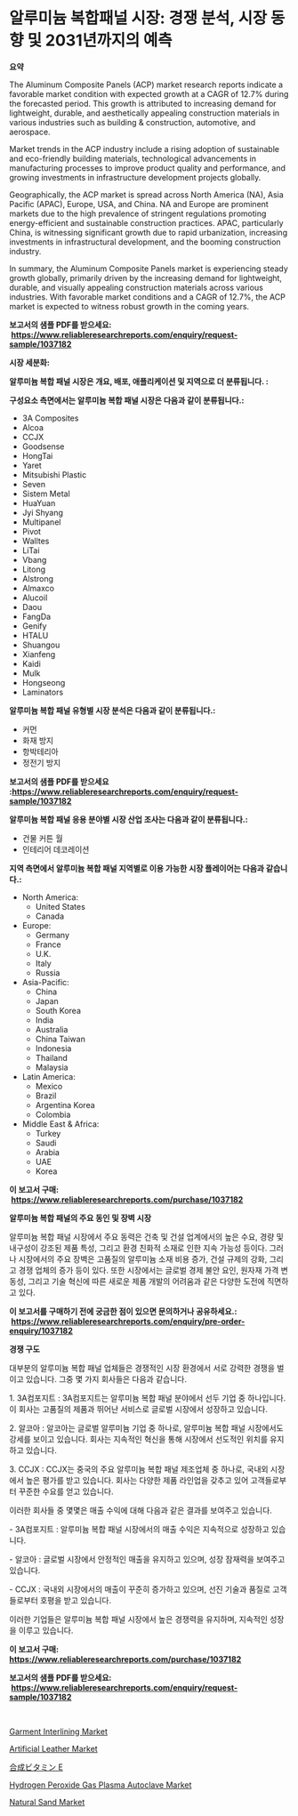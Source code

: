 <p><h1>알루미늄 복합패널 시장: 경쟁 분석, 시장 동향 및 2031년까지의 예측</h1></p><p><strong>요약</strong></p>
<p><p>The Aluminum Composite Panels (ACP) market research reports indicate a favorable market condition with expected growth at a CAGR of 12.7% during the forecasted period. This growth is attributed to increasing demand for lightweight, durable, and aesthetically appealing construction materials in various industries such as building & construction, automotive, and aerospace.</p><p>Market trends in the ACP industry include a rising adoption of sustainable and eco-friendly building materials, technological advancements in manufacturing processes to improve product quality and performance, and growing investments in infrastructure development projects globally.</p><p>Geographically, the ACP market is spread across North America (NA), Asia Pacific (APAC), Europe, USA, and China. NA and Europe are prominent markets due to the high prevalence of stringent regulations promoting energy-efficient and sustainable construction practices. APAC, particularly China, is witnessing significant growth due to rapid urbanization, increasing investments in infrastructural development, and the booming construction industry.</p><p>In summary, the Aluminum Composite Panels market is experiencing steady growth globally, primarily driven by the increasing demand for lightweight, durable, and visually appealing construction materials across various industries. With favorable market conditions and a CAGR of 12.7%, the ACP market is expected to witness robust growth in the coming years.</p></p>
<p><strong>보고서의 샘플 PDF를 받으세요: &nbsp;<a href="https://www.reliableresearchreports.com/enquiry/request-sample/1037182">https://www.reliableresearchreports.com/enquiry/request-sample/1037182</a></strong></p>
<p><strong>시장 세분화:</strong></p>
<p><strong> 알루미늄 복합 패널 시장은 개요, 배포, 애플리케이션 및 지역으로 더 분류됩니다. :</strong></p>
<p><strong>구성요소 측면에서는 알루미늄 복합 패널 시장은 다음과 같이 분류됩니다.:</strong></p>
<p><ul><li>3A Composites</li><li>Alcoa</li><li>CCJX</li><li>Goodsense</li><li>HongTai</li><li>Yaret</li><li>Mitsubishi Plastic</li><li>Seven</li><li>Sistem Metal</li><li>HuaYuan</li><li>Jyi Shyang</li><li>Multipanel</li><li>Pivot</li><li>Walltes</li><li>LiTai</li><li>Vbang</li><li>Litong</li><li>Alstrong</li><li>Almaxco</li><li>Alucoil</li><li>Daou</li><li>FangDa</li><li>Genify</li><li>HTALU</li><li>Shuangou</li><li>Xianfeng</li><li>Kaidi</li><li>Mulk</li><li>Hongseong</li><li>Laminators</li></ul></p>
<p><strong> 알루미늄 복합 패널 유형별 시장 분석은 다음과 같이 분류됩니다.:</strong></p>
<p><ul><li>커먼</li><li>화재 방지</li><li>항박테리아</li><li>정전기 방지</li></ul></p>
<p><strong>보고서의 샘플 PDF를 받으세요 :<a href="https://www.reliableresearchreports.com/enquiry/request-sample/1037182">https://www.reliableresearchreports.com/enquiry/request-sample/1037182</a></strong></p>
<p><strong> 알루미늄 복합 패널 응용 분야별 시장 산업 조사는 다음과 같이 분류됩니다.:</strong></p>
<p><ul><li>건물 커튼 월</li><li>인테리어 데코레이션</li></ul></p>
<p><strong>지역 측면에서 알루미늄 복합 패널 지역별로 이용 가능한 시장 플레이어는 다음과 같습니다.:</strong></p>
<p><ul>
    <li>
        North America:
        <ul>
            <li>United States</li>
            <li>Canada</li>
        </ul>
    </li>
    <li>
        Europe:
        <ul>
            <li>Germany</li>
            <li>France</li>
            <li>U.K.</li>
            <li>Italy</li>
            <li>Russia</li>
        </ul>
    </li>
    <li>
        Asia-Pacific:
        <ul>
            <li>China</li>
            <li>Japan</li>
            <li>South Korea</li>
            <li>India</li>
            <li>Australia</li>
            <li>China Taiwan</li>
            <li>Indonesia</li>
            <li>Thailand</li>
            <li>Malaysia</li>
        </ul>
    </li>
    <li>
        Latin America:
        <ul>
            <li>Mexico</li>
            <li>Brazil</li>
            <li>Argentina Korea</li>
            <li>Colombia</li>
        </ul>
    </li>
    <li>
        Middle East & Africa:
        <ul>
            <li>Turkey</li>
            <li>Saudi</li>
            <li>Arabia</li>
            <li>UAE</li>
            <li>Korea</li>
        </ul>
    </li>
    </ul></p>
<p><strong>이 보고서 구매: &nbsp;<a href="https://www.reliableresearchreports.com/purchase/1037182">https://www.reliableresearchreports.com/purchase/1037182</a></strong></p>
<p><strong>알루미늄 복합 패널의 주요 동인 및 장벽 시장</strong></p>
<p><p>알루미늄 복합 패널 시장에서 주요 동력은 건축 및 건설 업계에서의 높은 수요, 경량 및 내구성이 강조된 제품 특성, 그리고 환경 친화적 소재로 인한 지속 가능성 등이다. 그러나 시장에서의 주요 장벽은 고품질의 알루미늄 소재 비용 증가, 건설 규제의 강화, 그리고 경쟁 업체의 증가 등이 있다. 또한 시장에서는 글로벌 경제 불안 요인, 원자재 가격 변동성, 그리고 기술 혁신에 따른 새로운 제품 개발의 어려움과 같은 다양한 도전에 직면하고 있다.</p></p>
<p><strong>이 보고서를 구매하기 전에 궁금한 점이 있으면 문의하거나 공유하세요.: &nbsp;<a href="https://www.reliableresearchreports.com/enquiry/pre-order-enquiry/1037182">https://www.reliableresearchreports.com/enquiry/pre-order-enquiry/1037182</a></strong></p>
<p><strong>경쟁 구도</strong></p>
<p><p>대부분의 알루미늄 복합 패널 업체들은 경쟁적인 시장 환경에서 서로 강력한 경쟁을 벌이고 있습니다. 그중 몇 가지 회사들은 다음과 같습니다.</p><p>1. 3A컴포지트 : 3A컴포지트는 알루미늄 복합 패널 분야에서 선두 기업 중 하나입니다. 이 회사는 고품질의 제품과 뛰어난 서비스로 글로벌 시장에서 성장하고 있습니다.</p><p>2. 알코아 : 알코아는 글로벌 알루미늄 기업 중 하나로, 알루미늄 복합 패널 시장에서도 강세를 보이고 있습니다. 회사는 지속적인 혁신을 통해 시장에서 선도적인 위치를 유지하고 있습니다.</p><p>3. CCJX : CCJX는 중국의 주요 알루미늄 복합 패널 제조업체 중 하나로, 국내외 시장에서 높은 평가를 받고 있습니다. 회사는 다양한 제품 라인업을 갖추고 있어 고객들로부터 꾸준한 수요를 얻고 있습니다.</p><p>이러한 회사들 중 몇몇은 매출 수익에 대해 다음과 같은 결과를 보여주고 있습니다.</p><p>- 3A컴포지트 : 알루미늄 복합 패널 시장에서의 매출 수익은 지속적으로 성장하고 있습니다.</p><p>- 알코아 : 글로벌 시장에서 안정적인 매출을 유지하고 있으며, 성장 잠재력을 보여주고 있습니다.</p><p>- CCJX : 국내외 시장에서의 매출이 꾸준히 증가하고 있으며, 선진 기술과 품질로 고객들로부터 호평을 받고 있습니다.</p><p>이러한 기업들은 알루미늄 복합 패널 시장에서 높은 경쟁력을 유지하며, 지속적인 성장을 이루고 있습니다.</p></p>
<p><strong>이 보고서 구매: &nbsp; <a href="https://www.reliableresearchreports.com/purchase/1037182">https://www.reliableresearchreports.com/purchase/1037182</a></strong></p>
<p><strong>보고서의 샘플 PDF를 받으세요: &nbsp;<a href="https://www.reliableresearchreports.com/enquiry/request-sample/1037182">https://www.reliableresearchreports.com/enquiry/request-sample/1037182</a></strong><strong></strong></p>
<p>&nbsp;</p>
<p><p><a href="https://cute-banjo-8ca.notion.site/Garment-Interlining-Market-Provides-a-Comprehensive-Analysis-Including-a-Macro-Overview-of-the-Marke-312198a055694d5ca04544f26f2cf0a4">Garment Interlining Market</a></p><p><a href="https://github.com/vimar16th/Market-Research-Report-List-3/blob/main/artificial-leather-market.md">Artificial Leather Market</a></p><p><a href="https://github.com/zjkmgcs938405/Market-Research-Report-List-1/blob/main/3506802189658.md">合成ビタミン E</a></p><p><a href="https://view.publitas.com/reportprime-1/hydrogen-peroxide-gas-plasma-autoclave-market-furnish-information-about-market-size-market-share-market-dynamics-and-projections-spanning-from-2023-to-2030/">Hydrogen Peroxide Gas Plasma Autoclave Market</a></p><p><a href="https://github.com/JameTravis/Market-Research-Report-List-4/blob/main/natural-sand-market.md">Natural Sand Market</a></p></p>